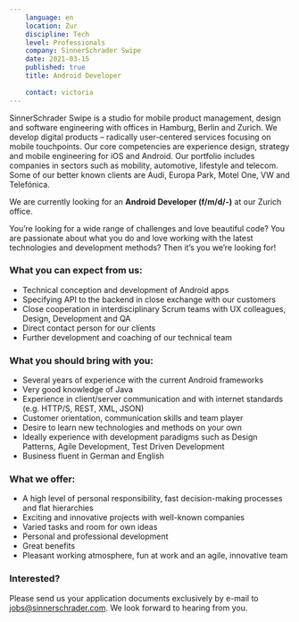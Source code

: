 ```yaml
---
    language: en
    location: Zur
    discipline: Tech
    level: Professionals
    company: SinnerSchrader Swipe
    date: 2021-03-15
    published: true
    title: Android Developer
     
    contact: victoria
---
```


SinnerSchrader Swipe is a studio for mobile product management, design and software engineering with offices in Hamburg, Berlin and Zurich. We develop digital products – radically user-centered services focusing on mobile touchpoints. Our core competencies are experience design, strategy and mobile engineering for iOS and Android. Our portfolio includes companies in sectors such as mobility, automotive, lifestyle and telecom. Some of our better known clients are Audi, Europa Park, Motel One, VW and Telefónica.

We are currently looking for an **Android Developer (f/m/d/-)** at our Zurich office.

You’re looking for a wide range of challenges and love beautiful code? You are passionate about what you do and love working with the latest technologies and development methods? Then it’s you we’re looking for!

### What you can expect from us:
 
- Technical conception and development of Android apps
- Specifying API to the backend in close exchange with our customers
- Close cooperation in interdisciplinary Scrum teams with UX colleagues, Design, Development and QA
- Direct contact person for our clients
- Further development and coaching of our technical team

### What you should bring with you:

- Several years of experience with the current Android frameworks
- Very good knowledge of Java
- Experience in client/server communication and with internet standards (e.g. HTTP/S, REST, XML, JSON)
- Customer orientation, communication skills and team player
- Desire to learn new technologies and methods on your own
- Ideally experience with development paradigms such as Design Patterns, Agile Development, Test Driven Development
- Business fluent in German and English
  
### What we offer:
 
- A high level of personal responsibility, fast decision-making processes and flat hierarchies
- Exciting and innovative projects with well-known companies
- Varied tasks and room for own ideas
- Personal and professional development
- Great benefits
- Pleasant working atmosphere, fun at work and an agile, innovative team
 
### Interested?

Please send us your application documents exclusively by e-mail to <jobs@sinnerschrader.com>. We look forward to hearing from you.

